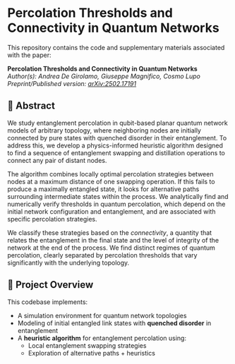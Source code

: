 # Percolation Thresholds and Connectivity in Quantum Networks

This repository contains the code and supplementary materials associated with the paper:

**Percolation Thresholds and Connectivity in Quantum Networks**  
*Author(s): Andrea De Girolamo, Giuseppe Magnifico, Cosmo Lupo*  
*Preprint/Published version: [arXiv:2502.17191](https://arxiv.org/abs/2502.17191)*

## 📄 Abstract

We study entanglement percolation in qubit-based planar quantum network models of arbitrary topology, where neighboring nodes are initially connected by pure states with quenched disorder in their entanglement. To address this, we develop a physics-informed heuristic algorithm designed to find a sequence of entanglement swapping and distillation operations to connect any pair of distant nodes.

The algorithm combines locally optimal percolation strategies between nodes at a maximum distance of one swapping operation. If this fails to produce a maximally entangled state, it looks for alternative paths surrounding intermediate states within the process. We analytically find and numerically verify thresholds in quantum percolation, which depend on the initial network configuration and entanglement, and are associated with specific percolation strategies.

We classify these strategies based on the *connectivity*, a quantity that relates the entanglement in the final state and the level of integrity of the network at the end of the process. We find distinct regimes of quantum percolation, clearly separated by percolation thresholds that vary significantly with the underlying topology.

## 🚀 Project Overview

This codebase implements:

- A simulation environment for quantum network topologies
- Modeling of initial entangled link states with **quenched disorder** in entanglement
- A **heuristic algorithm** for entanglement percolation using:
  - Local entanglement swapping strategies
  - Exploration of alternative paths + heuristics
